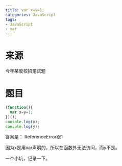 ```yaml
---
title: var x=y=1;
categories: JavaScript
tags:
- JavaScript
- var
---
```


# 来源

今年某度校招笔试题

# 题目

```javascript
(function(){
  var x=y=1;
})();
console.log(x);
console.log(y);
```

答案是：
ReferenceError跟1

因为x是用var声明的，所以在函数外无法访问，而y不是。

一个小坑，记录一下。